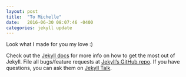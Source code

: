 ```yaml
---
layout: post
title:  "To Michelle"
date:   2016-06-30 08:07:46 -0400
categories: jekyll update
---
```


Look what I made for you my love :) 


Check out the [Jekyll docs][jekyll-docs] for more info on how to get the most out of Jekyll. File all bugs/feature requests at [Jekyll’s GitHub repo][jekyll-gh]. If you have questions, you can ask them on [Jekyll Talk][jekyll-talk].

[jekyll-docs]: http://jekyllrb.com/docs/home
[jekyll-gh]:   https://github.com/jekyll/jekyll
[jekyll-talk]: https://talk.jekyllrb.com/
